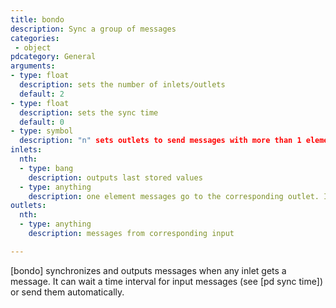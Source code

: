 ```yaml
---
title: bondo
description: Sync a group of messages
categories:
 - object
pdcategory: General
arguments:
- type: float
  description: sets the number of inlets/outlets
  default: 2
- type: float
  description: sets the sync time
  default: 0
- type: symbol
  description: "n" sets outlets to send messages with more than 1 element
inlets:
  nth:
  - type: bang
    description: outputs last stored values
  - type: anything
    description: one element messages go to the corresponding outlet. If there are more than 1 element, they're parsed among the inlets unless the "n" argument is used
outlets:
  nth:
  - type: anything
    description: messages from corresponding input

---
```


[bondo] synchronizes and outputs messages when any inlet gets a message. It can wait a time interval for input messages (see [pd sync time]) or send them automatically.

